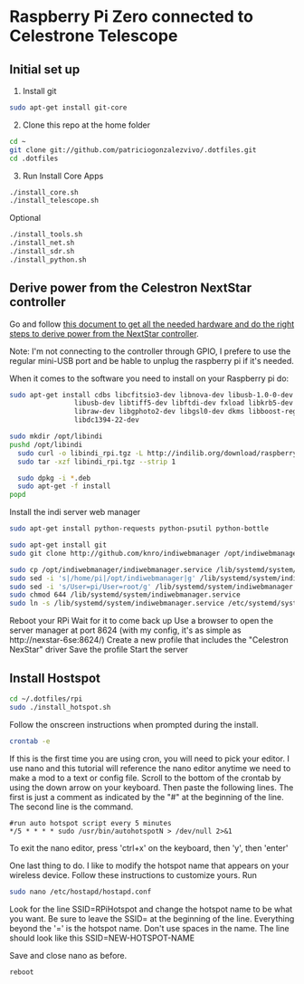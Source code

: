 # Raspberry Pi Zero connected to Celestrone Telescope

## Initial set up

1. Install git

```bash
sudo apt-get install git-core
```

2. Clone this repo at the home folder

```bash
cd ~  
git clone git://github.com/patriciogonzalezvivo/.dotfiles.git
cd .dotfiles
```

3. Run Install Core Apps

```bash
./install_core.sh
./install_telescope.sh
```

Optional

``` bash
./install_tools.sh
./install_net.sh
./install_sdr.sh
./install_python.sh
```


## Derive power from the Celestron NextStar controller

Go and follow [this document to get all the needed hardware and do the right steps to derive power from the NextStar controller](https://hackaday.io/project/21088/instructions).

Note: I'm not connecting to the controller through GPIO, I prefere to use the regular mini-USB port and be hable to unplug the raspberry pi if it's needed.

When it comes to the software you need to install on your Raspberry pi do:

```bash
sudo apt-get install cdbs libcfitsio3-dev libnova-dev libusb-1.0-0-dev libjpeg-dev \
                libusb-dev libtiff5-dev libftdi-dev fxload libkrb5-dev libcurl4-gnutls-dev \
                libraw-dev libgphoto2-dev libgsl0-dev dkms libboost-regex-dev libgps-dev \
                libdc1394-22-dev

sudo mkdir /opt/libindi
pushd /opt/libindi
  sudo curl -o libindi_rpi.tgz -L http://indilib.org/download/raspberry-pi/send/6-raspberry-pi/9-indi-library-for-raspberry-pi.html
  sudo tar -xzf libindi_rpi.tgz --strip 1

  sudo dpkg -i *.deb
  sudo apt-get -f install
popd
```

Install the indi server web manager

```bash
sudo apt-get install python-requests python-psutil python-bottle

sudo apt-get install git
sudo git clone http://github.com/knro/indiwebmanager /opt/indiwebmanager

sudo cp /opt/indiwebmanager/indiwebmanager.service /lib/systemd/system/
sudo sed -i 's|/home/pi|/opt/indiwebmanager|g' /lib/systemd/system/indiwebmanager.service
sudo sed -i 's/User=pi/User=root/g' /lib/systemd/system/indiwebmanager.service
sudo chmod 644 /lib/systemd/system/indiwebmanager.service
sudo ln -s /lib/systemd/system/indiwebmanager.service /etc/systemd/system/multi-user.target.wants/indiwebmanager.service
```

Reboot your RPi
Wait for it to come back up
Use a browser to open the server manager at port 8624 (with my config, it's as simple as http://nexstar-6se:8624/)
Create a new profile that includes the "Celestron NexStar" driver
Save the profile
Start the server


## Install Hostspot

```bash
cd ~/.dotfiles/rpi
sudo ./install_hotspot.sh
```

Follow the onscreen instructions when prompted during the install.

```bash
crontab -e
```

If this is the first time you are using cron, you will need to pick your editor. I use nano and this tutorial will reference the nano editor anytime we need to make a mod to a text or config file. Scroll to the bottom of the crontab by using the down arrow on your keyboard. Then paste the following lines. The first is just a comment as indicated by the "#" at the beginning of the line. The second line is the command.

```
#run auto hotspot script every 5 minutes
*/5 * * * * sudo /usr/bin/autohotspotN > /dev/null 2>&1
```

To exit the nano editor, press 'ctrl+x' on the keyboard, then 'y', then 'enter'

One last thing to do. I like to modify the hotspot name that appears on your wireless device. Follow these instructions to customize yours. Run

```bash
sudo nano /etc/hostapd/hostapd.conf
```

Look for the line SSID=RPiHotspot and change the hotspot name to be what you want. Be sure to leave the SSID= at the beginning of the line. Everything beyond the '=' is the hotspot name. Don't use spaces in the name. The line should look like this SSID=NEW-HOTSPOT-NAME

Save and close nano as before.

```bash
reboot
```
